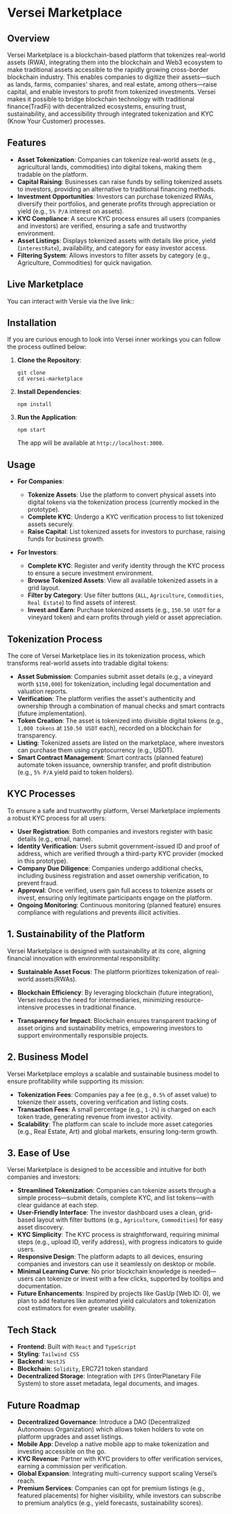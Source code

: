 # Versei Marketplace

## Overview

Versei Marketplace is a blockchain-based platform that tokenizes real-world assets (RWA), integrating them into the blockchain and Web3 ecosystem to make traditional assets accessible to the rapidly growing cross-border blockchain industry. This enables companies to digitize their assets—such as lands, farms, companies' shares, and real estate, among others—raise capital, and enable investors to profit from tokenized investments. Versei makes it possible to bridge blockchain technology with traditional finance(TradFi) with decentralized ecosystems, ensuring trust, sustainability, and accessibility through integrated tokenization and KYC (Know Your Customer) processes.


## Features

- **Asset Tokenization**: Companies can tokenize real-world assets (e.g., agricultural lands, commodities) into digital tokens, making them tradable on the platform.
- **Capital Raising**: Businesses can raise funds by selling tokenized assets to investors, providing an alternative to traditional financing methods.
- **Investment Opportunities**: Investors can purchase tokenized RWAs, diversify their portfolios, and generate profits through appreciation or yield (e.g., `5% P/A` interest on assets).
- **KYC Compliance**: A secure KYC process ensures all users (companies and investors) are verified, ensuring a safe and trustworthy environment.
- **Asset Listings**: Displays tokenized assets with details like price, yield (`interestRate`), availability, and category for easy investor access.
- **Filtering System**: Allows investors to filter assets by category (e.g., Agriculture, Commodities) for quick navigation.

## Live Marketplace
You can interact with Versie via the live link:: 


## Installation
If you are curious enough to look into Versei inner workings you can follow the process outlined below:

1. **Clone the Repository**:  
   ```
   git clone
   cd versei-marketplace
   ```

2. **Install Dependencies**:  
   ```
   npm install
   ```

3. **Run the Application**:  
   ```
   npm start
   ```
   The app will be available at `http://localhost:3000`.

## Usage

- **For Companies**:
  - **Tokenize Assets**: Use the platform to convert physical assets into digital tokens via the tokenization process (currently mocked in the prototype).
  - **Complete KYC**: Undergo a KYC verification process to list tokenized assets securely.
  - **Raise Capital**: List tokenized assets for investors to purchase, raising funds for business growth.

- **For Investors**:
  - **Complete KYC**: Register and verify identity through the KYC process to ensure a secure investment environment.
  - **Browse Tokenized Assets**: View all available tokenized assets in a grid layout.
  - **Filter by Category**: Use filter buttons (`ALL`, `Agriculture`, `Commodities`, `Real Estate`) to find assets of interest.
  - **Invest and Earn**: Purchase tokenized assets (e.g., `150.50 USDT` for a vineyard token) and earn profits through yield or asset appreciation.

## Tokenization Process

The core of Versei Marketplace lies in its tokenization process, which transforms real-world assets into tradable digital tokens:

- **Asset Submission**: Companies submit asset details (e.g., a vineyard worth `$150,000`) for tokenization, including legal documentation and valuation reports.
- **Verification**: The platform verifies the asset's authenticity and ownership through a combination of manual checks and smart contracts (future implementation).
- **Token Creation**: The asset is tokenized into divisible digital tokens (e.g., `1,000 tokens` at `150.50 USDT` each), recorded on a blockchain for transparency.
- **Listing**: Tokenized assets are listed on the marketplace, where investors can purchase them using cryptocurrency (e.g., USDT).
- **Smart Contract Management**: Smart contracts (planned feature) automate token issuance, ownership transfer, and profit distribution (e.g., `5% P/A` yield paid to token holders).

## KYC Processes

To ensure a safe and trustworthy platform, Versei Marketplace implements a robust KYC process for all users:

- **User Registration**: Both companies and investors register with basic details (e.g., email, name).
- **Identity Verification**: Users submit government-issued ID and proof of address, which are verified through a third-party KYC provider (mocked in this prototype).
- **Company Due Diligence**: Companies undergo additional checks, including business registration and asset ownership verification, to prevent fraud.
- **Approval**: Once verified, users gain full access to tokenize assets or invest, ensuring only legitimate participants engage on the platform.
- **Ongoing Monitoring**: Continuous monitoring (planned feature) ensures compliance with regulations and prevents illicit activities.

## 1. Sustainability of the Platform

Versei Marketplace is designed with sustainability at its core, aligning financial innovation with environmental responsibility:

- **Sustainable Asset Focus**: The platform prioritizes tokenization of real-world assets(RWAs).

- **Blockchain Efficiency**: By leveraging blockchain (future integration), Versei reduces the need for intermediaries, minimizing resource-intensive processes in traditional finance.

- **Transparency for Impact**: Blockchain ensures transparent tracking of asset origins and sustainability metrics, empowering investors to support environmentally responsible projects.


## 2. Business Model

Versei Marketplace employs a scalable and sustainable business model to ensure profitability while supporting its mission:

- **Tokenization Fees**: Companies pay a fee (e.g., `0.5%` of asset value) to tokenize their assets, covering verification and listing costs.
- **Transaction Fees**: A small percentage (e.g., `1-2%`) is charged on each token trade, generating revenue from investor activity.
- **Scalability**: The platform can scale to include more asset categories (e.g., Real Estate, Art) and global markets, ensuring long-term growth.

## 3. Ease of Use

Versei Marketplace is designed to be accessible and intuitive for both companies and investors:

- **Streamlined Tokenization**: Companies can tokenize assets through a simple process—submit details, complete KYC, and list tokens—with clear guidance at each step.
- **User-Friendly Interface**: The investor dashboard uses a clean, grid-based layout with filter buttons (e.g., `Agriculture`, `Commodities`) for easy asset discovery.
- **KYC Simplicity**: The KYC process is straightforward, requiring minimal steps (e.g., upload ID, verify address), with progress indicators to guide users.
- **Responsive Design**: The platform adapts to all devices, ensuring companies and investors can use it seamlessly on desktop or mobile.
- **Minimal Learning Curve**: No prior blockchain knowledge is needed—users can tokenize or invest with a few clicks, supported by tooltips and documentation.
- **Future Enhancements**: Inspired by projects like GasUp [Web ID: 0], we plan to add features like automated yield calculators and tokenization cost estimators for even greater usability.

## Tech Stack

- **Frontend**: Built with `React` and `TypeScript` 
- **Styling**:  `Tailwind CSS` 
- **Backend**: `NestJS`
- **Blockchain**: `Solidity`, ERC721 token standard
- **Decentralized Storage**: Integration with `IPFS` (InterPlanetary File System) to store asset metadata, legal documents, and images.
  

## Future Roadmap

- **Decentralized Governance**: Introduce a DAO (Decentralized Autonomous Organization) which allows token holders to vote on platform upgrades and asset listings.
- **Mobile App**: Develop a native mobile app to make tokenization and investing accessible on the go.
- **KYC Revenue**: Partner with KYC providers to offer verification services, earning a commission per verification.
- **Global Expansion**: Integrating multi-currency support scaling Versei’s reach.
- **Premium Services**: Companies can opt for premium listings (e.g., featured placements) for higher visibility, while investors can subscribe to premium analytics (e.g., yield forecasts, sustainability scores). 


